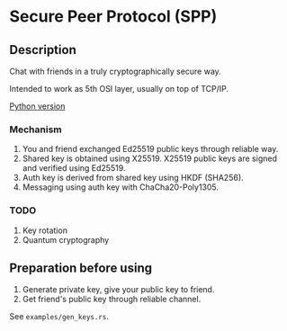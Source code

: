 # Secure Peer Protocol (SPP)

## Description

Chat with friends in a truly cryptographically secure way.

Intended to work as 5th OSI layer, usually on top of TCP/IP.

[Python version](https://github.com/lifr0m/spproto)

### Mechanism

1. You and friend exchanged Ed25519 public keys through reliable way.
2. Shared key is obtained using X25519. X25519 public keys are 
   signed and verified using Ed25519.
3. Auth key is derived from shared key using HKDF (SHA256).
4. Messaging using auth key with ChaCha20-Poly1305.

### TODO

1. Key rotation
2. Quantum cryptography

## Preparation before using

1. Generate private key, give your public key to friend.
2. Get friend's public key through reliable channel.

See `examples/gen_keys.rs`.
